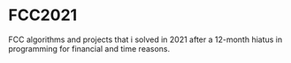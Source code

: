 # FCC2021
FCC algorithms and projects that i solved in 2021 after a 12-month hiatus in programming for financial and time reasons.
